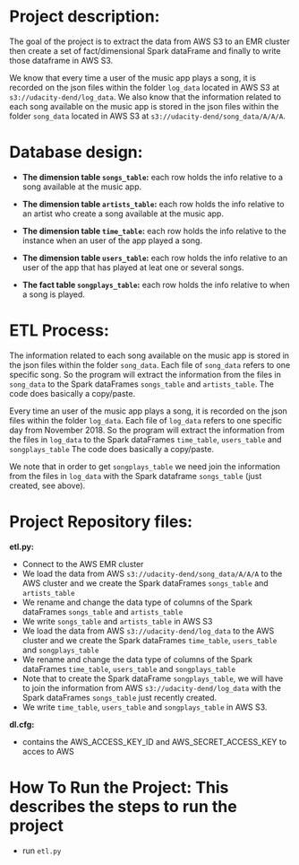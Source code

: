 # Project description: 

The goal of the project is to extract the data from AWS S3 to an EMR cluster then create a set of fact/dimensional Spark dataFrame and finally to write those dataframe in AWS S3.

We know that every time a user of the music app plays a song, it is recorded on the json files within the folder `log_data` located in AWS S3 at `s3://udacity-dend/log_data`.
We also know that the information related to each song available on the music app is stored in the json files within the folder `song_data` located in AWS S3 at `s3://udacity-dend/song_data/A/A/A`.

# Database design: 

- **The dimension table `songs_table`:** each row holds the info relative to a song available at the music app.

- **The dimension table `artists_table`:** each row holds the info relative to an artist who create a song available at the music app.

- **The dimension table `time_table`:** each row holds the info relative to the instance when an user of the app played a song.

- **The dimension table `users_table`:** each row holds the info relative to an user of the app that has played at leat one or several songs.

- **The fact table `songplays_table`:** each row holds the info relative to when a song is played.



# ETL Process: 
The information related to each song available on the music app is stored in the json files within the folder `song_data`.
Each file of `song_data` refers to one specific song.
So the program will extract the information from the files in `song_data` to the Spark dataFrames `songs_table` and `artists_table`. The code does basically a copy/paste.

Every time an user of the music app plays a song, it is recorded on the json files within the folder `log_data`.
Each file of `log_data` refers to one specific day from November 2018.
So the program will extract the information from the files in `log_data` to the Spark dataFrames `time_table`, `users_table` and `songplays_table`
The code does basically a copy/paste. 

We note that in order to get `songplays_table` we need join the information from the files in `log_data` with the Spark dataframe `songs_table` (just created, see above).

# Project Repository files: 

**etl.py:** 
- Connect to the AWS EMR cluster 
- We load the data from AWS `s3://udacity-dend/song_data/A/A/A` to the AWS cluster and we create the Spark dataFrames `songs_table` and `artists_table`
- We rename and change the data type of columns of the Spark dataFrames `songs_table` and `artists_table`
- We write `songs_table` and `artists_table` in AWS S3
- We load the data from AWS `s3://udacity-dend/log_data` to the AWS cluster and we create the Spark dataFrames `time_table`, `users_table` and `songplays_table`
- We rename and change the data type of columns of the Spark dataFrames `time_table`, `users_table` and `songplays_table`
- Note that to create the Spark dataFrame `songplays_table`, we will have to join the information from AWS `s3://udacity-dend/log_data` with the Spark dataFrames  `songs_table` just recently created.
- We write `time_table`, `users_table` and `songplays_table` in AWS S3.

**dl.cfg:**
- contains the AWS_ACCESS_KEY_ID and AWS_SECRET_ACCESS_KEY to acces to AWS

# How To Run the Project: This describes the steps to run the project
- run `etl.py`
